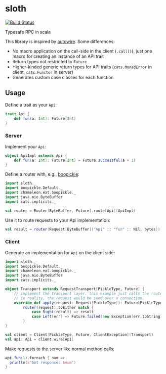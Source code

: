 # sloth
[![Build Status](https://travis-ci.org/cornerman/sloth.svg?branch=master)](https://travis-ci.org/cornerman/sloth)

Typesafe RPC in scala

This library is inspired by [autowire](https://github.com/lihaoyi/autowire). Some differences:
* No macro application on the call-side in the client (`.call()`), just one macro for creating an instance of an API trait
* Return types not restricted to `Future`
* Higher-kinded generic return types for API traits (`cats.MonadError` in client, `cats.Functor` in server)
* Generates custom case classes for each function

## Usage

Define a trait as your `Api`:
```scala
trait Api {
    def fun(a: Int): Future[Int]
}
```

### Server

Implement your `Api`:
```scala
object ApiImpl extends Api {
    def fun(a: Int): Future[Int] = Future.successful(a + 1)
}
```

Define a router with, e.g., [boopickle](https://github.com/suzaku-io/boopickle):
```scala
import sloth._
import boopickle.Default._
import chameleon.ext.boopickle._
import java.nio.ByteBuffer
import cats.implicits._

val router = Router[ByteBuffer, Future].route[Api](ApiImpl)
```

Use it to route requests to your Api implementation:
```scala
val result = router(Request[ByteBuffer]("Api" :: "fun" :: Nil, bytes))
```

### Client

Generate an implementation for `Api` on the client side:
```scala
import sloth._
import boopickle.Default._
import chameleon.ext.boopickle._
import java.nio.ByteBuffer
import cats.implicits._

object Transport extends RequestTransport[PickleType, Future] {
    // implement the transport layer. this example just calls the router directly.
    // in reality, the request would be send over a connection.
    override def apply(request: Request[PickleType]): Future[PickleType] =
        router(request).toEither match {
            case Right(result) => result
            case Left(err) => Future.failed(new Exception(err.toString))
        }
}

val client = Client[PickleType, Future, ClientException](Transport)
val api: Api = client.wire[Api]
```

Make requests to the server like normal method calls:
```scala
api.fun(1).foreach { num =>
  println(s"Got response: $num")
}
```


